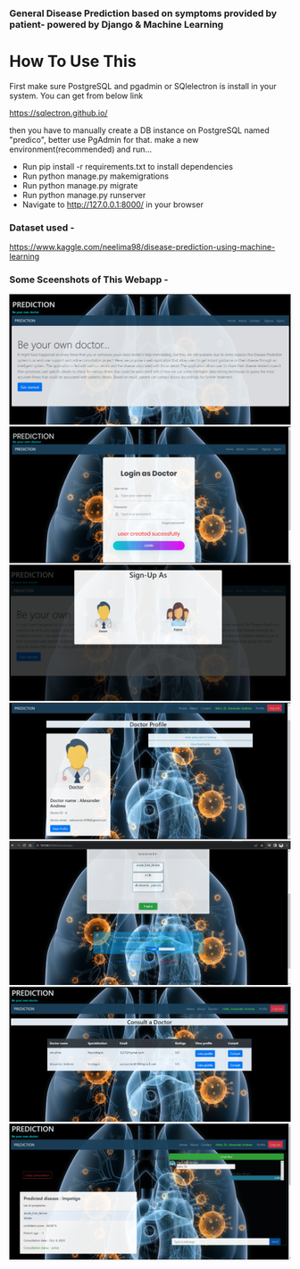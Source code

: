 ### General Disease Prediction based on symptoms provided by patient- powered by Django & Machine Learning


# How To Use This
First make sure PostgreSQL and pgadmin or SQlelectron is install in your system. 
You can get from below link

https://sqlectron.github.io/

then you have to manually create a DB instance on PostgreSQL named "predico", better use PgAdmin for that.
make a new environment(recommended) and run...

- Run pip install -r requirements.txt to install dependencies
- Run python manage.py makemigrations
- Run python manage.py migrate
- Run python manage.py runserver
- Navigate to http://127.0.0.1:8000/ in your browser

### Dataset used - 
https://www.kaggle.com/neelima98/disease-prediction-using-machine-learning

### Some Sceenshots of This Webapp -
![](https://github.com/aalexander47/Disease/blob/main/screenshots/Home.png)
![](https://github.com/aalexander47/Disease/blob/main/screenshots/Login.png)
![](https://github.com/aalexander47/Disease/blob/main/screenshots/Signup.png)
![](https://github.com/aalexander47/Disease/blob/main/screenshots/Doctor.png)
![](https://github.com/aalexander47/Disease/blob/main/screenshots/CheckDisease.png)
![](https://github.com/aalexander47/Disease/blob/main/screenshots/Consult.png)
![](https://github.com/aalexander47/Disease/blob/main/screenshots/ConsultUI.png)




